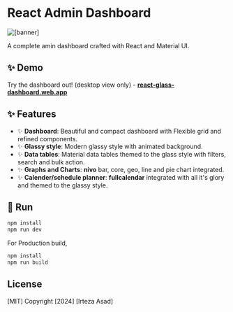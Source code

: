 # React Admin Dashboard

![[banner]](https://i.ibb.co/10w6GZS/admin-dashboard-home-1.png)

A complete amin dashboard crafted with React and Material UI. 

## ✨ Demo
Try the dashboard out! (desktop view only) - **<a href="https://react-glass-dashboard.web.app/" target="_blank">react-glass-dashboard.web.app</a>**

## ✨ Features

- ✨ **Dashboard**: Beautiful and compact dashboard with Flexible grid and refined components.
- ✨ **Glassy style**: Modern glassy style with animated background. 
- ✨ **Data tables**: Material data tables themed to the glass style with filters, search and bulk action.
- ✨ **Graphs and Charts**: **nivo** bar, core, geo, line and pie chart integrated.
- ✨ **Calender/schedule planner**: **fullcalendar** integrated with all it's glory and themed to the glassy style.

## 🎯 Run

```bash
npm install 
npm run dev
```
For Production build,

```bash
npm install
npm run build
```

## License

[MIT]
Copyright [2024] [Irteza Asad]
